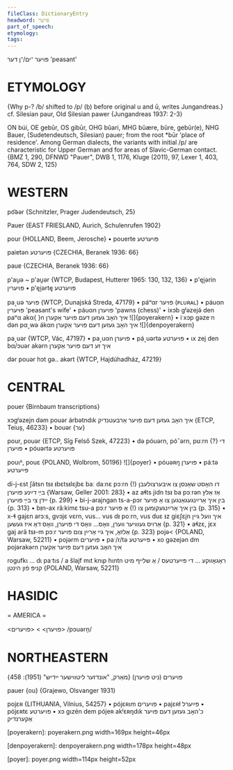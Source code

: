 ```yaml
---
fileClass: DictionaryEntry
headword: פּויער
part_of_speech: 
etymology: 
tags: 
---
```

פּויער
־ים/־ן
דער
'peasant'

ETYMOLOGY
===========
{Why p-? /b/ shifted to /p/ (ḅ) before original u and ū, writes Jungandreas.}
cf. Silesian paur, Old Silesian pawer
{Jungandreas 1937: 2-3}

ON búi, OE gebūr, OS gibūr, OHG bûari, MHG bûære, bûre, gebûr(e), NHG Bauer, (Sudetendeutsch, Silesian) pauer; from the root *būr 'place of residence'. Among German dialects, the variants with initial /p/ are characteristic for Upper German and for areas of Slavic-German contact.
{BMZ 1, 290, DFNWD "Pauer", DWB 1, 1176, Kluge (2011), 97, Lexer 1, 403, 764, SDW 2, 125}

WESTERN
========

po͡əər {Schnitzler, Prager Judendeutsch, 25}

Pauer {EAST FRIESLAND, Aurich, Schulenrufen 1902}

pour {HOLLAND, Beem, Jerosche}
	•	pouerte פּויערטע

paiɐtən פּויערטע {CZECHIA, Beranek 1936: 66}

pauɐ {CZECHIA, Beranek 1936: 66}

p'au̯ə ~ p'au̯ər {WTCP, Budapest, Hutterer 1965: 130, 132, 136}
	•	p'ęi̯ərin פּויערין
	•	p'ęi̯ərtę פּויערטע

pa˰uə פּויער {WTCP, Dunajská Streda, 47179}
	•	páᵘαr פּויער (ᴘʟᴜʀᴀʟ)
	•	páuαn פּויערין 'peasant's wife'
	•	páuαn פּויערן 'pawns (chess)'
	•	ixɔb gʲəzejə̃ den paᵘα akα{ }n איך האָב געזען דעם פּויער אַקערן
![]{poyerakern}
	•	iˑxɔp gəzeˑn dən pα˰wə ákαn איך האָב געזען דעם פּויער אַקערן
![]{denpoyerakern}

pa˰uər {WTCP, Vác, 47197}
	•	pa˰uαn פּויערן
	•	pá˰uərtə פּויערטע
	•	ɩx zej den bα/ɔuər akərn איך זע דעם פּויער אַקערן

dər pouər hɔt gə.. akərt {WTCP, Hajdúhadház, 47219}

CENTRAL
========

pouer {Birnbaum transcriptions}

xɔgʲəzejn dəm pouər árbətndɩk איך האָב געזען דעם פּויער אַרבעטנדיק {ETCP, Teiuș, 46233}
	•	bouər {ער}

pour, pouər {ETCP, Sîg Felső Szek, 47223}
	•	də póuərn, póˆərn, pʊːrn {?} די פּויערן
	•	póuərtə פּויערטע

pouɩᴿ, pouɛ {POLAND, Wolbrom, 50196}
![]{poyer}
	•	póuəʀŋ פּויערן
	•	páːtə פּײַערטע

di-j-ɛst ʃãtsn tsᵻ ᵻbɛtsᵻlɛjbɛ baː daːnɛ pɔːrn דו האָסט שאַנסן צו איבערצולעבן {!} בײַ דײַנע פּויערן  {Warsaw, Geller 2001: 283}
	•	az aɬts jidn tsᵻ ba pɔːrən אַז אַלץ ייִדן צי בײַ פּויערן {p. 299}
	•	bi-j-arajngan ts-a-pɔr בין איך אַרײַנגעגאַנגען צו אַ פּויער {p. 313}
	•	bᵻn-ax rãːkimɛ tsu-a pɔːr בין איך אַרײַנגעקומען צו {!} אַ פּויער {p. 315}
	•	x-ɬ gajɛn arɔːs, gvɔjɛ vɛrn, vus... vus dᵻ poːrn, vus duɛ ᵻz giɛʃɛjn איך וועל גיין אַרויס געווויער ווערן, וואָס... וואָס די פּויערן, וואָס דאָ איז געשען {p. 321}
	•	aɬzɛ, jɛx gaj arã tsᵻ-m pɔːr אַלזאָ, איך גיי אַרײַן צום פּויער {p. 323}
pojə< {POLAND, Warsaw, 52211}
	•	pojərm פּויערים
	•	paˑ/r/tə פּײַערטע
	•	xo gəzejən dm pojərakərn איך האָב געזען דעם פּויער אַקערן

rogufkɩ ... dɩ paˑtɩs / a šlajf mɩt knɩp hɩntn ראָגאָווקע ... די פּײַערטעס / אַ שלייף מיט קניפּ פֿון הינטן {POLAND, Warsaw, 52211}

HASIDIC
=======
= AMERICA = 

<פויערן> > <פויערים>
/pɔuərn̩/

NORTHEASTERN
==============

פּויערים (ניט פּויערן)
{מאַרק, "אונדזער ליטווישער ייִדיש" (1951): 458}

pauer {ou} {Grajewo, Olsvanger 1931}

pojɛʀ {LITHUANIA, Vilnius, 54257}
	•	pójɛʀɩm פּויערים
	•	pajɛʀɫ פּײַערל
	•	pójɛʀtɛ פּויערטע
	•	xɔ gɩzén dem pójeʀ akʲɛʀŋdɩk כ'האָב געזען דעם פּויער אַקערנדיק


[poyerakern]: poyerakern.png width=169px height=46px

[denpoyerakern]: denpoyerakern.png width=178px height=48px

[poyer]: poyer.png width=114px height=52px